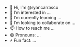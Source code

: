 - 👋 Hi, I’m @ryancarrasco
- 👀 I’m interested in ...
- 🌱 I’m currently learning ...
- 💞️ I’m looking to collaborate on ...
- 📫 How to reach me ...
- 😄 Pronouns: ...
- ⚡ Fun fact: ...

<!---
ryancarrasco/ryancarrasco is a ✨ special ✨ repository because its `README.md` (this file) appears on your GitHub profile.
You can click the Preview link to take a look at your changes.
--->
